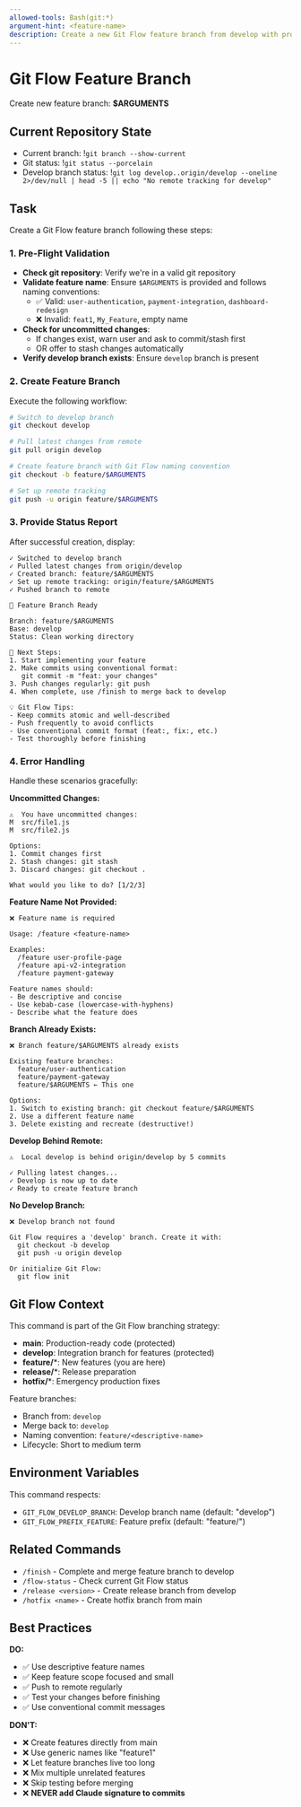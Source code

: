```yaml
---
allowed-tools: Bash(git:*)
argument-hint: <feature-name>
description: Create a new Git Flow feature branch from develop with proper naming and tracking
---
```


# Git Flow Feature Branch

Create new feature branch: **$ARGUMENTS**

## Current Repository State

- Current branch: !`git branch --show-current`
- Git status: !`git status --porcelain`
- Develop branch status: !`git log develop..origin/develop --oneline 2>/dev/null | head -5 || echo "No remote tracking for develop"`

## Task

Create a Git Flow feature branch following these steps:

### 1. Pre-Flight Validation

- **Check git repository**: Verify we're in a valid git repository
- **Validate feature name**: Ensure `$ARGUMENTS` is provided and follows naming conventions:
  - ✅ Valid: `user-authentication`, `payment-integration`, `dashboard-redesign`
  - ❌ Invalid: `feat1`, `My_Feature`, empty name
- **Check for uncommitted changes**:
  - If changes exist, warn user and ask to commit/stash first
  - OR offer to stash changes automatically
- **Verify develop branch exists**: Ensure `develop` branch is present

### 2. Create Feature Branch

Execute the following workflow:

```bash
# Switch to develop branch
git checkout develop

# Pull latest changes from remote
git pull origin develop

# Create feature branch with Git Flow naming convention
git checkout -b feature/$ARGUMENTS

# Set up remote tracking
git push -u origin feature/$ARGUMENTS
```

### 3. Provide Status Report

After successful creation, display:

```
✓ Switched to develop branch
✓ Pulled latest changes from origin/develop
✓ Created branch: feature/$ARGUMENTS
✓ Set up remote tracking: origin/feature/$ARGUMENTS
✓ Pushed branch to remote

🌿 Feature Branch Ready

Branch: feature/$ARGUMENTS
Base: develop
Status: Clean working directory

🎯 Next Steps:
1. Start implementing your feature
2. Make commits using conventional format:
   git commit -m "feat: your changes"
3. Push changes regularly: git push
4. When complete, use /finish to merge back to develop

💡 Git Flow Tips:
- Keep commits atomic and well-described
- Push frequently to avoid conflicts
- Use conventional commit format (feat:, fix:, etc.)
- Test thoroughly before finishing
```

### 4. Error Handling

Handle these scenarios gracefully:

**Uncommitted Changes:**
```
⚠️  You have uncommitted changes:
M  src/file1.js
M  src/file2.js

Options:
1. Commit changes first
2. Stash changes: git stash
3. Discard changes: git checkout .

What would you like to do? [1/2/3]
```

**Feature Name Not Provided:**
```
❌ Feature name is required

Usage: /feature <feature-name>

Examples:
  /feature user-profile-page
  /feature api-v2-integration
  /feature payment-gateway

Feature names should:
- Be descriptive and concise
- Use kebab-case (lowercase-with-hyphens)
- Describe what the feature does
```

**Branch Already Exists:**
```
❌ Branch feature/$ARGUMENTS already exists

Existing feature branches:
  feature/user-authentication
  feature/payment-gateway
  feature/$ARGUMENTS ← This one

Options:
1. Switch to existing branch: git checkout feature/$ARGUMENTS
2. Use a different feature name
3. Delete existing and recreate (destructive!)
```

**Develop Behind Remote:**
```
⚠️  Local develop is behind origin/develop by 5 commits

✓ Pulling latest changes...
✓ Develop is now up to date
✓ Ready to create feature branch
```

**No Develop Branch:**
```
❌ Develop branch not found

Git Flow requires a 'develop' branch. Create it with:
  git checkout -b develop
  git push -u origin develop

Or initialize Git Flow:
  git flow init
```

## Git Flow Context

This command is part of the Git Flow branching strategy:

- **main**: Production-ready code (protected)
- **develop**: Integration branch for features (protected)
- **feature/***: New features (you are here)
- **release/***: Release preparation
- **hotfix/***: Emergency production fixes

Feature branches:
- Branch from: `develop`
- Merge back to: `develop`
- Naming convention: `feature/<descriptive-name>`
- Lifecycle: Short to medium term

## Environment Variables

This command respects:
- `GIT_FLOW_DEVELOP_BRANCH`: Develop branch name (default: "develop")
- `GIT_FLOW_PREFIX_FEATURE`: Feature prefix (default: "feature/")

## Related Commands

- `/finish` - Complete and merge feature branch to develop
- `/flow-status` - Check current Git Flow status
- `/release <version>` - Create release branch from develop
- `/hotfix <name>` - Create hotfix branch from main

## Best Practices

**DO:**
- ✅ Use descriptive feature names
- ✅ Keep feature scope focused and small
- ✅ Push to remote regularly
- ✅ Test your changes before finishing
- ✅ Use conventional commit messages

**DON'T:**
- ❌ Create features directly from main
- ❌ Use generic names like "feature1"
- ❌ Let feature branches live too long
- ❌ Mix multiple unrelated features
- ❌ Skip testing before merging
- ❌ **NEVER add Claude signature to commits**